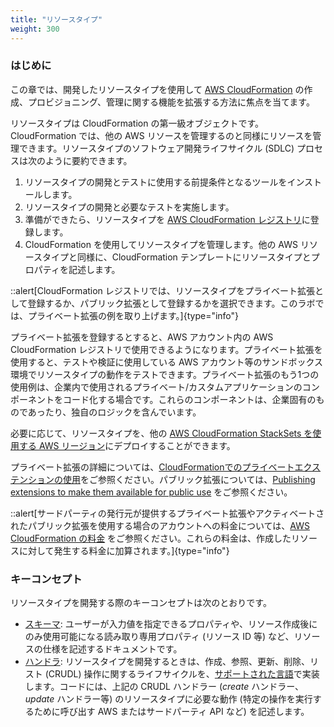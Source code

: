 ```yaml
---
title: "リソースタイプ"
weight: 300
---
```


### はじめに

この章では、開発したリソースタイプを使用して [AWS CloudFormation](https://aws.amazon.com/jp/cloudformation/) の作成、プロビジョニング、管理に関する機能を拡張する方法に焦点を当てます。

リソースタイプは CloudFormation の第一級オブジェクトです。CloudFormation では、他の AWS リソースを管理するのと同様にリソースを管理できます。リソースタイプのソフトウェア開発ライフサイクル (SDLC) プロセスは次のように要約できます。

1. リソースタイプの開発とテストに使用する前提条件となるツールをインストールします。
2. リソースタイプの開発と必要なテストを実施します。
3. 準備ができたら、リソースタイプを [AWS CloudFormation レジストリ](https://docs.aws.amazon.com/ja_jp/AWSCloudFormation/latest/UserGuide/registry.html)に登録します。
4. CloudFormation を使用してリソースタイプを管理します。他の AWS リソースタイプと同様に、CloudFormation テンプレートにリソースタイプとプロパティを記述します。

::alert[CloudFormation レジストリでは、リソースタイプをプライベート拡張として登録するか、パブリック拡張として登録するかを選択できます。このラボでは、プライベート拡張の例を取り上げます。]{type="info"}

プライベート拡張を登録するとすると、AWS アカウント内の AWS CloudFormation レジストリで使用できるようになります。プライベート拡張を使用すると、テストや検証に使用している AWS アカウント等のサンドボックス環境でリソースタイプの動作をテストできます。プライベート拡張のもう1つの使用例は、企業内で使用されるプライベート/カスタムアプリケーションのコンポーネントをコード化する場合です。これらのコンポーネントは、企業固有のものであったり、独自のロジックを含んでいます。

必要に応じて、リソースタイプを、他の [AWS CloudFormation StackSets を使用する AWS リージョン](https://docs.aws.amazon.com/ja_jp/cloudformation-cli/latest/userguide/publish-extension-stacksets.html)にデプロイすることができます。

プライベート拡張の詳細については、[CloudFormationでのプライベートエクステンションの使用](https://docs.aws.amazon.com/ja_jp/AWSCloudFormation/latest/UserGuide/registry-private.html)をご参照ください。パブリック拡張については、[Publishing extensions to make them available for public use](https://docs.aws.amazon.com/ja_jp/cloudformation-cli/latest/userguide/publish-extension.html) をご参照ください。

::alert[サードパーティの発行元が提供するプライベート拡張やアクティベートされたパブリック拡張を使用する場合のアカウントへの料金については、[AWS CloudFormation の料金](https://aws.amazon.com/jp/cloudformation/pricing/) をご参照ください。これらの料金は、作成したリソースに対して発生する料金に加算されます。]{type="info"}

### キーコンセプト

リソースタイプを開発する際のキーコンセプトは次のとおりです。

* [スキーマ](https://docs.aws.amazon.com/ja_jp/cloudformation-cli/latest/userguide/resource-type-schema.html): ユーザーが入力値を指定できるプロパティや、リソース作成後にのみ使用可能になる読み取り専用プロパティ (リソース ID 等) など、リソースの仕様を記述するドキュメントです。
* [ハンドラ](https://docs.aws.amazon.com/ja_jp/cloudformation-cli/latest/userguide/resource-type-develop.html#resource-type-develop-implement-handlers): リソースタイプを開発するときは、作成、参照、更新、削除、リスト (CRUDL) 操作に関するライフサイクルを、[サポートされた言語](https://github.com/aws-cloudformation/cloudformation-cli#supported-plugins)で実装します。コードには、上記の CRUDL ハンドラー (*create* ハンドラー、*update* ハンドラー等) のリソースタイプに必要な動作 (特定の操作を実行するために呼び出す AWS またはサードパーティ API など) を記述します。
